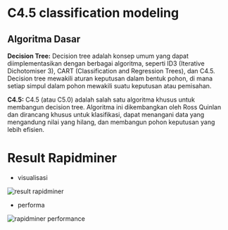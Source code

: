# C4.5 classification modeling

## Algoritma Dasar

**Decision Tree:**
Decision tree adalah konsep umum yang dapat diimplementasikan dengan berbagai algoritma, seperti ID3 (Iterative Dichotomiser 3), CART (Classification and Regression Trees), dan C4.5. Decision tree mewakili aturan keputusan dalam bentuk pohon, di mana setiap simpul dalam pohon mewakili suatu keputusan atau pemisahan.

**C4.5:**
C4.5 (atau C5.0) adalah salah satu algoritma khusus untuk membangun decision tree. Algoritma ini dikembangkan oleh Ross Quinlan dan dirancang khusus untuk klasifikasi, dapat menangani data yang mengandung nilai yang hilang, dan membangun pohon keputusan yang lebih efisien.

# Result Rapidminer

- visualisasi

![result rapidminer](https://github.com/kmnvz-mayvez/C4.5-classification-modeling/assets/55338832/335bbb8c-e3eb-40fc-80c6-ac447dd3c509)


- performa

![rapidminer performance](https://github.com/kmnvz-mayvez/C4.5-classification-modeling/assets/55338832/de0410ab-a49d-4850-8993-0dbab1452a7f)


